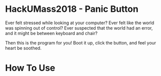# HackUMass2018 - Panic Button

Ever felt stressed while looking at your computer? Ever felt like the world was spinning out of control? Ever suspected that the world had an error, and it might be between keyboard and chair?

Then this is the program for you! Boot it up, click the button, and feel your heart be soothed.

# How To Use

